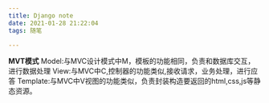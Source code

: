 ```yaml
---
title: Django note
date: 2021-01-28 21:22:04
tags: 随笔

---
```


**MVT模式**
Model:与MVC设计模式中M，模板的功能相同，负责和数据库交互，进行数据处理
View:与MVC中C,控制器的功能类似,接收请求，业务处理，进行应答
Template:与MVC中V视图的功能类似，负责封装构造要返回的html,css,js等静态资源。

